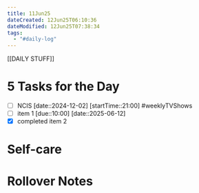 ```yaml
---
title: 11Jun25
dateCreated: 12Jun25T06:10:36
dateModified: 12Jun25T07:38:34
tags:
  - "#daily-log"
---
```


[[DAILY STUFF]]

# 5 Tasks for the Day

- [ ] NCIS [date::2024-12-02] [startTime::21:00] #weeklyTVShows
- [ ] item 1 [due::10:00] [date::2025-06-12]
- [x] completed item 2

# Self-care

# Rollover Notes